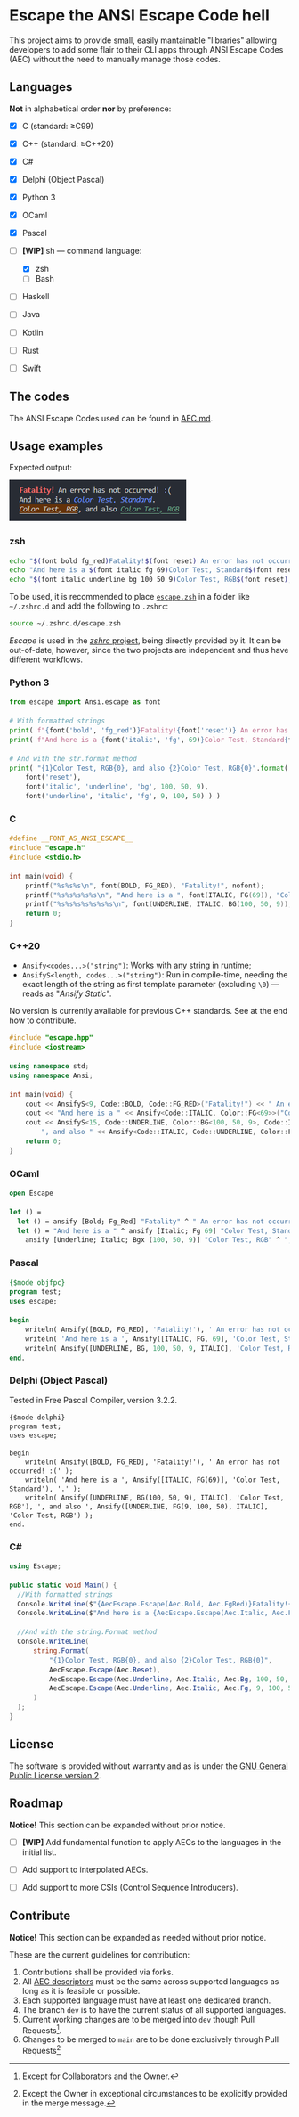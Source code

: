 # Escape the ANSI Escape Code hell

This project aims to provide small, easily mantainable "libraries" allowing developers to add some flair to their CLI apps through ANSI Escape Codes (AEC) without the need to manually manage those codes.

## Languages

**Not** in alphabetical order **nor** by preference:

  - [X] C (standard: ≥C99)
  - [X] C++ (standard: ≥C++20)
  - [X] C#
  - [X] Delphi (Object Pascal)
  - [X] Python 3
  - [X] OCaml
  - [X] Pascal
  - [ ] **[WIP]** sh &mdash; command language:
    - [X] zsh
    - [ ] Bash
  - [ ] Haskell
  - [ ] Java
  - [ ] Kotlin
  - [ ] Rust
  - [ ] Swift


## The codes

The ANSI Escape Codes used can be found in [AEC.md](AEC.md).


## Usage examples

Expected output:

![Expected output](doc/img/expected_output.png)

### zsh

```sh
echo "$(font bold fg_red)Fatality!$(font reset) An error has not occurred :("
echo "And here is a $(font italic fg 69)Color Test, Standard$(font reset)."
echo "$(font italic underline bg 100 50 9)Color Test, RGB$(font reset), and also $(font underline italic fg 9 100 50)Color Test, RGB$(font reset)"
```

To be used, it is recommended to place [`escape.zsh`](sh/zsh/escape.zsh) in a folder like `~/.zshrc.d` and add the following to `.zshrc`:

```sh
source ~/.zshrc.d/escape.zsh
```

*Escape* is used in the [*zshrc* project](https://github.com/ibnunes/zshrc), being directly provided by it. It can be out-of-date, however, since the two projects are independent and thus have different workflows.


### Python 3

```python
from escape import Ansi.escape as font

# With formatted strings
print( f"{font('bold', 'fg_red')}Fatality!{font('reset')} An error has not occurred :(" )
print( f"And here is a {font('italic', 'fg', 69)}Color Test, Standard{font('reset')}." )

# And with the str.format method
print( "{1}Color Test, RGB{0}, and also {2}Color Test, RGB{0}".format(    \
    font('reset'),                                                        \
    font('italic', 'underline', 'bg', 100, 50, 9),                        \
    font('underline', 'italic', 'fg', 9, 100, 50) ) )
```


### C

```c
#define __FONT_AS_ANSI_ESCAPE__
#include "escape.h"
#include <stdio.h>

int main(void) {
    printf("%s%s%s\n", font(BOLD, FG_RED), "Fatality!", nofont);
    printf("%s%s%s%s%s\n", "And here is a ", font(ITALIC, FG(69)), "Color Test, Standard", nofont, ".");
    printf("%s%s%s%s%s%s%s\n", font(UNDERLINE, ITALIC, BG(100, 50, 9)), "Color Test, RGB", nofont, ", and also ", font(ITALIC, FG(9, 100, 50), ITALIC), "Color Test, RGB", nofont);
    return 0;
}
```


### C++20

  * `Ansify<codes...>("string")`: Works with any string in runtime;
  * `AnsifyS<length, codes...>("string")`: Run in compile-time, needing the exact length of the string as first template parameter (excluding `\0`) &mdash; reads as "*Ansify Static*".

No version is currently available for previous C++ standards. See at the end how to contribute.

```cpp
#include "escape.hpp"
#include <iostream>

using namespace std;
using namespace Ansi;

int main(void) {
    cout << AnsifyS<9, Code::BOLD, Code::FG_RED>("Fatality!") << " An error has not occurred :(" << endl;
    cout << "And here is a " << Ansify<Code::ITALIC, Color::FG<69>>("Color Test, Standard") << "." << endl;
    cout << AnsifyS<15, Code::UNDERLINE, Color::BG<100, 50, 9>, Code::ITALIC>("Color Test, RGB") <<
        ", and also " << Ansify<Code::ITALIC, Code::UNDERLINE, Color::FG<9, 100, 5>>("Color Test, RGB") << endl;
    return 0;
}
```


### OCaml

```ocaml
open Escape

let () =
  let () = ansify [Bold; Fg_Red] "Fatality" ^ " An error has not occurred :(" |> print_endline in
  let () = "And here is a " ^ ansify [Italic; Fg 69] "Color Test, Standard" ^ "." |> print_endline in
    ansify [Underline; Italic; Bgx (100, 50, 9)] "Color Test, RGB" ^ ", and also " ^ ansify [Fgx (9, 100, 50); Underline; Italic] "Color Test, RGB" |> print_endline
```



### Pascal

```pascal
{$mode objfpc}
program test;
uses escape;

begin
    writeln( Ansify([BOLD, FG_RED], 'Fatality!'), ' An error has not occurred! :(' );
    writeln( 'And here is a ', Ansify([ITALIC, FG, 69], 'Color Test, Standard'), '.' );
    writeln( Ansify([UNDERLINE, BG, 100, 50, 9, ITALIC], 'Color Test, RGB'), ', and also ', Ansify([UNDERLINE, FG, 9, 100, 50, ITALIC], 'Color Test, RGB') );
end.
```


### Delphi (Object Pascal)

Tested in Free Pascal Compiler, version 3.2.2.
```delphi
{$mode delphi}
program test;
uses escape;

begin
    writeln( Ansify([BOLD, FG_RED], 'Fatality!'), ' An error has not occurred! :(' );
    writeln( 'And here is a ', Ansify([ITALIC, FG(69)], 'Color Test, Standard'), '.' );
    writeln( Ansify([UNDERLINE, BG(100, 50, 9), ITALIC], 'Color Test, RGB'), ', and also ', Ansify([UNDERLINE, FG(9, 100, 50), ITALIC], 'Color Test, RGB') );
end.
```

### C#
```csharp
using Escape;

public static void Main() {
  //With formatted strings
  Console.WriteLine($"{AecEscape.Escape(Aec.Bold, Aec.FgRed)}Fatality!{AecEscape.Escape(Aec.Reset)} An error has not occurred! :(");
  Console.WriteLine($"And here is a {AecEscape.Escape(Aec.Italic, Aec.Fg, 69)}Color Test, Standard{AecEscape.Escape(Aec.Reset)}.");

  //And with the string.Format method
  Console.WriteLine(
      string.Format(
          "{1}Color Test, RGB{0}, and also {2}Color Test, RGB{0}",
          AecEscape.Escape(Aec.Reset),
          AecEscape.Escape(Aec.Underline, Aec.Italic, Aec.Bg, 100, 50, 9),
          AecEscape.Escape(Aec.Underline, Aec.Italic, Aec.Fg, 9, 100, 50)
      )
  );
}
```



## License

The software is provided without warranty and as is under the [GNU General Public License version 2](LICENSE.md).


## Roadmap

**Notice!** This section can be expanded without prior notice.

  - [ ] **[WIP]** Add fundamental function to apply AECs to the languages in the initial list.
  - [ ] Add support to interpolated AECs.
  - [ ] Add support to more CSIs (Control Sequence Introducers).


## Contribute

**Notice!** This section can be expanded as needed without prior notice.

These are the current guidelines for contribution:

  1. Contributions shall be provided via forks.
  2. All [AEC descriptors](AEC.md) must be the same across supported languages as long as it is feasible or possible.
  3. Each supported language must have at least one dedicated branch.
  4. The branch `dev` is to have the current status of all supported languages.
  5. Current working changes are to be merged into `dev` though Pull Requests[^1].
  6. Changes to be merged to `main` are to be done exclusively through Pull Requests[^2]



[^1]: Except for Collaborators and the Owner.

[^2]: Except the Owner in exceptional circumstances to be explicitly provided in the merge message.
